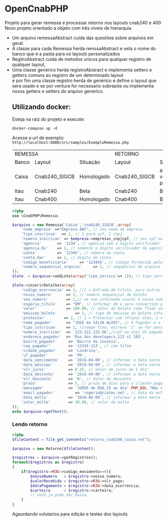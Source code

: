# OpenCnabPHP
Projeto para gerar remessa e processar retorno nos layouts cnab240 e 400<br>
Novo projeto orientado a objeto com três níveis de hierarquia
<ul>
<li>
Um arquivo remessaAbstract cuida das questões sobre arquivos em geral.
</li>
<li>
A classe para cada Remessa herda remssaAbstract e seta o nome do banco que é a pasta para os layouts personalizados
</li>
<li>
RegitroAbstract cuida de metodos unicos para qualquer registro de qualquer layout,
</li>
<li>
Uma classe genérico herda registroAbstract e implementa setters e getters comuns ao registro de um determinado layout
</li>
e por fim uma classe registro herda de genérico e define o layout que sera usado e se por ventura for necessario sobrepõe ou implementa novos getters e setters do arquivo generico.
</li><br>

## Utilizando docker:
Esteja na raiz do projeto e execute:
```shell
docker-compose up -d
```
Acesse a url de exemplo: 
`http://localhost:8080/src/samples/ExemploRemessa.php`

<table>
	<tr>
		<td colspan="3">
			REMESSA
		</td>
		<td colspan="2">
			RETORNO
		</td>
	</tr>
	<tr>
        <td>
            Banco
        </td>
		<td>
			Layout
		</td>
		<td>
		   Situação 
		</td>
		<td>
			Layout
		</td>
		<td>
		   Situação 
		</td>
	</tr>
    <tr>
        <td>
            Caixa
        </td>
        <td>
            Cnab240_SIGCB
        </td>
        <td>
            Homologado
        </td>
        <td>
            Cnab240_SIGCB
        </td>
        <td>
            aguardando voluntario para teste
        </td>
    </tr>
    <tr>
        <td>
            Itau
        </td>
        <td>
            Cnab240
        </td>
        <td>
            Beta
        </td>
        <td>
            Cnab240
        </td>
        <td>
            Beta
        </td>
    </tr>
	<tr>
		<td>
			Itau
		</td>
		<td>
			Cnab400
		</td>
		<td>
			Homologado
		</td>
        <td>
            Cnab400
        </td>
		<td>
			Beta
		</td>
	</tr>
</table>

```php
<?php
use \CnabPHP\Remessa;

$arquivo = new Remessa('Caixa','cnab240_SIGCB',array(
	'nome_empresa' =>"Empresa ABC", // seu nome de empresa
	'tipo_inscricao'  => 2, // 1 para cpf, 2 cnpj 
	'numero_inscricao' => $empresa->empresas_cnpjcpf, // seu cpf ou cnpj completo
	'agencia'       => '1234', // agencia sem o digito verificador 
	'agencia_dv'    => 1, // somente o digito verificador da agencia 
	'conta'         => '12345', // número da conta
	'conta_dac'     => 1, // digito da conta
	'codigo_beneficiario'     => '123456', // codigo fornecido pelo banco
	'numero_sequencial_arquivo'     => 1, // sequencial do arquivo um numero novo para cada arquivo gerado
));
$lote  = $arquivo->addLote(array('tipo_servico'=> 1)); // tipo_servico  = 1 para cobrança registrada, 2 para sem registro

$lote->inserirDetalhe(array(
	'codigo_ocorrencia' => 1, //1 = Entrada de título, para outras opçoes ver nota explicativa C004 manual Cnab_SIGCB na pasta docs
	'nosso_numero'      => 1, // numero sequencial de boleto
	'seu_numero'        => 1,// se nao informado usarei o nosso numero 
	'especie_titulo'    => "DM", // informar dm e sera convertido para codigo em qualquer laytou conferir em especie.php
	'valor'             => 100.00, // Valor do boleto como float valido em php
	'emissao_boleto'        => 2, // tipo de emissao do boleto informar 2 para emissao pelo beneficiario e 1 para emissao pelo banco
	'protestar'        => 2, // 1 = Protestar com (Prazo) dias, 2 = Devolver após (Prazo) dias
	'nome_pagador'      => "JOSÉ da SILVA ALVES", // O Pagador é o cliente, preste atenção nos campos abaixo
	'tipo_inscricao'    => 1, //campo fixo, escreva '1' se for pessoa fisica, 2 se for pessoa juridica
	'numero_inscricao'  => '123.122.123-56',//cpf ou ncpj do pagador
	'endereco_pagador'  => 'Rua dos developers,123 sl 103',
	'bairro_pagador'     => 'Bairro da insonia',
	'cep_pagador'        => '12345-123', // com hífem
	'cidade_pagador'     => 'Londrina',
	'uf_pagador'         => 'PR',
	'data_vencimento'    => '2016-04-09', // informar a data neste formato
	'data_emissao'       => '2016-04-09', // informar a data neste formato
	'vlr_juros'          => 0.15, // Valor do juros de 1 dia'
	'data_desconto'      => '2016-04-09', // informar a data neste formato
	'vlr_desconto'       => '0', // Valor do desconto
	'prazo'              => 5, // prazo de dias para o cliente pagar após o vencimento
	'mensagem'           => 'JUROS de R$0,15 ao dia'.PHP_EOL."Não receber apos 30 dias",
	'email_pagador'         => 'rogerio@ciatec.net', // data da multa
	'data_multa'         => '2016-04-09', // informar a data neste formato, // data da multa
	'valor_multa'        => 30.00, // valor da multa
));        
echo $arquivo->getText();
```

<line>
<h3>Lendo retorno</h3>

```php
<?php
$fileContent = file_get_contents("retorno_cnab240_caixa.ret");

$arquivo = new Retorno($fileContent);

$registros = $arquivo->getRegistros();
foreach($registros as $registro)
{
	if($registro->R3U->codigo_movimento==6){
		$nossoNumero   = $registro->nosso_numero;
		$valorRecebido = $registro->R3U->vlr_pago;
		$dataPagamento = $registro->R3U->data_ocorrencia;
		$carteira      = $registro->carteira;
		// você ja pode dar baixa
	}
}
```

Agaurdando volutarios para edição e testes dos layouts.
